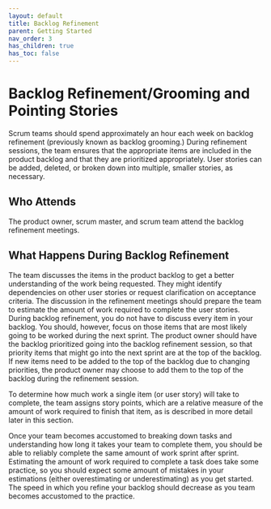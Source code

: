 ```yaml
---
layout: default
title: Backlog Refinement
parent: Getting Started
nav_order: 3
has_children: true
has_toc: false
---
```


# Backlog Refinement/Grooming and Pointing Stories

Scrum teams should spend approximately an hour each week on backlog refinement (previously known as backlog grooming.) During refinement sessions, the 
team ensures that the appropriate items are included in the product backlog and that they are prioritized appropriately. User stories can be added, deleted, 
or broken down into multiple, smaller stories, as necessary. 

## Who Attends
The product owner, scrum master, and scrum team attend the backlog refinement meetings.

## What Happens During Backlog Refinement
The team discusses the items in the product backlog to get a better understanding of the work being requested. They might identify dependencies on 
other user stories or request clarification on acceptance criteria. The discussion in the refinement meetings should prepare the team to estimate the 
amount of work required to complete the user stories. During backlog refinement, you do not have to discuss every item in your backlog. You should, 
however, focus on those items that are most likely going to be worked during the next sprint. The product owner should have the backlog prioritized 
going into the backlog refinement session, so that priority items that might go into the next sprint are at the top of the backlog. If new items need 
to be added to the top of the backlog due to changing priorities, the product owner may choose to add them to the top of the backlog during the refinement 
session.

To determine how much work a single item (or user story) will take to complete, the team assigns story points, which are a relative measure of the amount 
of work required to finish that item, as is described in more detail later in this section.

Once your team becomes accustomed to breaking down tasks and understanding how long it takes your team to complete them, you should be able to reliably 
complete the same amount of work sprint after sprint. Estimating the amount of work required to complete a task does take some practice, so you should 
expect some amount of mistakes in your estimations (either overestimating or underestimating) as you get started. The speed in which you refine your backlog 
should decrease as you team becomes accustomed to the practice.
